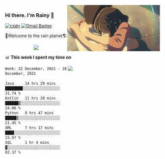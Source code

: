 <img  align='right' height="150" src="https://github.com/LikeRainDay/LikeRainDay/blob/master/pic/img_rain_1.gif?raw=true">



### Hi there. I'm Rainy :lemon:

[![csdn](https://img.shields.io/badge/-csdn-c14438?style=flat-square&logo=c&logoColor=white)](https://blog.csdn.net/qq_15807167)
[![Gmail Badge](https://img.shields.io/badge/-gmail-c14438?style=flat-square&logo=Gmail&logoColor=white&link=mailto:houshuai0816@gmail.com)](mailto:houshuai0816@gmail.com)

🚀Welcome to the rain planet🌎

<center>
<img align='center'  src="https://source.unsplash.com/random/1200x600">
</center>

📊 **This week I spent my time on**

<img align='right'   width="300" src="https://github-readme-stats.vercel.app/api?username=LikeRainDay&show_icons=true&title_color=fff&icon_color=79ff97&text_color=9f9f9f&bg_color=151515">

<!--START_SECTION:waka-->
```text
Week: 22 December, 2021 - 28 December, 2021

Java     14 hrs 29 mins  ████████░░░░░░░░░░░░░░░░░   31.74 % 
Kotlin   11 hrs 20 mins  ██████▒░░░░░░░░░░░░░░░░░░   24.86 % 
Python   9 hrs 47 mins   █████▒░░░░░░░░░░░░░░░░░░░   21.45 % 
XML      7 hrs 17 mins   ████░░░░░░░░░░░░░░░░░░░░░   15.97 % 
SQL      1 hr 4 mins     ▓░░░░░░░░░░░░░░░░░░░░░░░░   02.37 % 
```
<!--END_SECTION:waka-->

